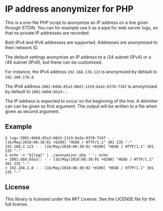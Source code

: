 # IP address anonymizer for PHP

This is a one-file PHP script to anonymize an IP address on a line given
through STDIN.
You can for example use it as a pipe for web server logs, so that no private
IP addresses are recorded.

Both IPv4 and IPv6 addresses are supported. Addresses are anonymized to their network ID.

The default settings anonymize an IP address to a /24 subnet (IPv4) or a /48 subnet (IPv6), but these can be customized.

For instance, the IPv4 address `192.168.178.123` is anonymized by default to `192.168.178.0`.

The IPv6 address `2001:0db8:85a3:08d3:1319:8a2e:0370:7347` is anonymized by default to `2001:0db8:85a3::`.

The IP address is expected to occur on the beginning of the line. A delimiter
can can be given as first argument. The output will be written to a file
when given as second argument.

## Example

```
$ log='2001:0db8:85a3:08d3:1319:8a2e:0370:7347 - - [16/May/2018:06:30:01 +0200] "HEAD / HTTP/1.1" 301 235 "-"
192.168.2.123 - - [16/May/2018:06:30:02 +0200] "HEAD / HTTP/1.1" 301 235 "-"'
$ echo -n "${log}" | ./anonymizer.php ' '; echo
> 2001:db8:85a3:: - - [16/May/2018:06:30:01 +0200] "HEAD / HTTP/1.1" 301 235 "-"
> 192.168.2.0 - - [16/May/2018:06:30:02 +0200] "HEAD / HTTP/1.1" 301 235 "-"
```

## License

This library is licensed under the MIT License. See the LICENSE file for the full license.

